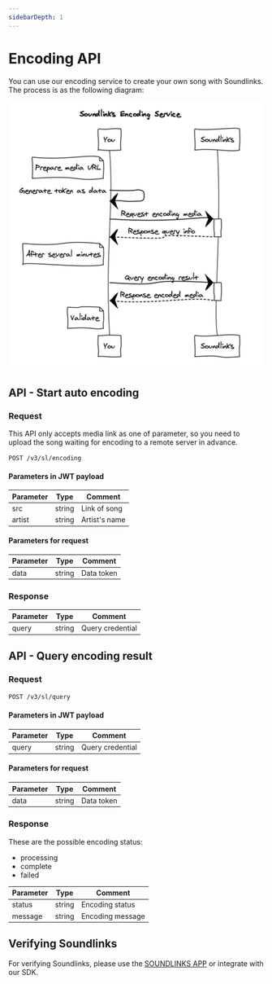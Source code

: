 ```yaml
---
sidebarDepth: 1
---
```


# Encoding API

You can use our encoding service to create your own song with Soundlinks. The process is as the following diagram:

![Soundlinks Encoding Service Diagram](./sequence.png)

## API - Start auto encoding

### Request

This API only accepts media link as one of parameter, so you need to upload the song waiting for encoding to a remote server in advance.

```
POST /v3/sl/encoding
```

#### Parameters in JWT payload

| Parameter | Type | Comment |
| ----- | ---- | ---- |
| src | string | Link of song |
| artist | string | Artist's name |

#### Parameters for request

| Parameter | Type | Comment |
| ----- | ---- | ---- |
| data | string | Data token |

### Response

| Parameter | Type | Comment |
| ----- | ---- | ---- |
| query | string | Query credential |

## API - Query encoding result

### Request

```
POST /v3/sl/query
```

#### Parameters in JWT payload

| Parameter | Type | Comment |
| ----- | ---- | ---- |
| query | string | Query credential |

#### Parameters for request

| Parameter | Type | Comment |
| ----- | ---- | ---- |
| data | string | Data token |

### Response

These are the possible encoding status:

- processing
- complete
- failed

| Parameter | Type | Comment |
| ----- | ---- | ---- |
| status | string | Encoding status |
| message | string | Encoding message |

## Verifying Soundlinks

For verifying Soundlinks, please use the [SOUNDLINKS APP](https://soundlinks.net/apps) or integrate with our SDK.
